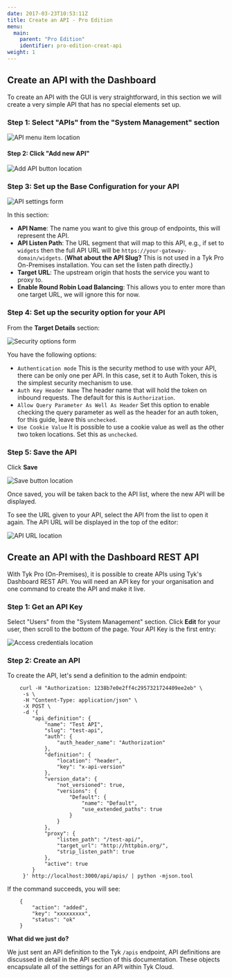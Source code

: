 ```yaml
---
date: 2017-03-23T10:53:11Z
title: Create an API - Pro Edition
menu:
  main:
    parent: "Pro Edition"
    identifier: pro-edition-creat-api
weight: 1
---
```



## <a name="with-dashboard"></a>Create an API with the Dashboard

To create an API with the GUI is very straightforward, in this section we will create a very simple API that has no special elements set up.

### Step 1: Select "APIs" from the "System Management" section

![API menu item location][1]

#### Step 2: Click "Add new API"

![Add API button location][2]

### Step 3: Set up the Base Configuration for your API

![API settings form][3]

In this section:

*   **API Name**: The name you want to give this group of endpoints, this will represent the API.
*   **API Listen Path**: The URL segment that will map to this API, e.g., if set to `widgets` then the full API URL will be `https://your-gateway-domain/widgets`. (**What about the API Slug?** This is not used in a Tyk Pro On-Premises installation. You can set the listen path directly.)
*   **Target URL**: The upstream origin that hosts the service you want to proxy to.
*   **Enable Round Robin Load Balancing**: This allows you to enter more than one target URL, we will ignore this for now.

### Step 4: Set up the security option for your API

From the **Target Details** section:

![Security options form][4]

You have the following options:

*   `Authentication mode` This is the security method to use with your API, there can be only one per API. In this case, set it to Auth Token, this is the simplest security mechanism to use.
*   `Auth Key Header Name` The header name that will hold the token on inbound requests. The default for this is `Authorization`.
*   `Allow Query Parameter As Well As Header` Set this option to enable checking the query parameter as well as the header for an auth token, for this guide, leave this `unchecked`.
*   `Use Cookie Value` It is possible to use a cookie value as well as the other two token locations. Set this as `unchecked`.

### Step 5: Save the API

Click **Save**

![Save button location][5]

Once saved, you will be taken back to the API list, where the new API will be displayed.

To see the URL given to your API, select the API from the list to open it again. The API URL will be displayed in the top of the editor:

![API URL location][6]

## <a name="with-api"></a>Create an API with the Dashboard REST API

With Tyk Pro (On-Premises), it is possible to create APIs using Tyk's Dashboard REST API. You will need an API key for your organisation and one command to create the API and make it live.

### Step 1: Get an API Key

Select "Users" from the "System Management" section. Click **Edit** for your user, then scroll to the bottom of the page. Your API Key is the first entry:

![Access credentials location][7]

### Step 2: Create an API

To create the API, let's send a definition to the admin endpoint:
```{.copyWrapper}
    curl -H "Authorization: 1238b7e0e2ff4c2957321724409ee2eb" \
     -s \
     -H "Content-Type: application/json" \
     -X POST \
     -d '{
        "api_definition": {
            "name": "Test API",
            "slug": "test-api",
            "auth": {
                "auth_header_name": "Authorization"
            },
            "definition": {
                "location": "header",
                "key": "x-api-version"
            },
            "version_data": {
                "not_versioned": true,
                "versions": {
                    "Default": {
                        "name": "Default",
                        "use_extended_paths": true
                    }
                }
            },
            "proxy": {
                "listen_path": "/test-api/",
                "target_url": "http://httpbin.org/",
                "strip_listen_path": true
            },
            "active": true
        }
     }' http://localhost:3000/api/apis/ | python -mjson.tool
```

If the command succeeds, you will see:
```
    {
        "action": "added",
        "key": "xxxxxxxxx",
        "status": "ok"
    }
```

**What did we just do?**

We just sent an API definition to the Tyk `/apis` endpoint, API definitions are discussed in detail in the API section of this documentation. These objects encapsulate all of the settings for an API within Tyk Cloud.

[1]: /docs/img/dashboard/system-management/nav_apis.png
[2]: /docs/img/dashboard/system-management/addAPIbutton.png
[3]: /docs/img/dashboard/system-management/apiBaseSettings.png
[4]: /docs/img/dashboard/system-management/targetDetails.png
[5]: /docs/img/dashboard/system-management/saveAPI.png
[6]: /docs/img/dashboard/system-management/APIURLLocation.png
[7]: /docs/img/dashboard/system-management/APIKey.png
